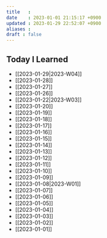 ```yaml
---
title   : 
date    : 2023-01-01 21:15:17 +0900
updated : 2023-01-29 22:52:07 +0900
aliases : 
draft : false
---
```

## Today I Learned
- [[2023-01-29|2023-W04]] 
- [[2023-01-28]]
- [[2023-01-27]]
- [[2023-01-26]]
- [[2023-01-22|2023-W03]]
- [[2023-01-20]]
- [[2023-01-19]]
- [[2023-01-18]]
- [[2023-01-17]]
- [[2023-01-16]]
- [[2023-01-15]]
- [[2023-01-14]]
- [[2023-01-13]]
- [[2023-01-12]]
- [[2023-01-11]] 
- [[2023-01-10]]
- [[2023-01-09]]
- [[2023-01-08|2023-W01]]
- [[2023-01-07]]
- [[2023-01-06]]
- [[2023-01-05]]
- [[2023-01-04]]
- [[2023-01-03]]
- [[2023-01-02]]
- [[2023-01-01]]
